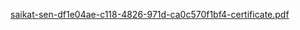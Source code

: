 

[saikat-sen-df1e04ae-c118-4826-971d-ca0c570f1bf4-certificate.pdf](https://github.com/ssen280/CERTIFICATION/files/10803393/saikat-sen-df1e04ae-c118-4826-971d-ca0c570f1bf4-certificate.pdf)
